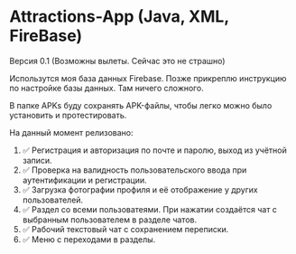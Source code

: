 # Attractions-App (Java, XML, FireBase)
Версия 0.1 (Возможны вылеты. Сейчас это не страшно)

Использутся моя база данных Firebase. Позже прикреплю инструкцию по настройке базы данных. Там ничего сложного. 

В папке APKs буду сохранять APK-файлы, чтобы легко можно было установить и протестировать.

На данный момент релизовано:
1. ✅ Регистрация и авторизация по почте и паролю, выход из учётной записи.
2. ✅ Проверка на валидность пользовательского ввода при аутентификации и регистрации.
3. ✅ Загрузка фотографии профиля и её отображение у других пользователей.
4. ✅ Раздел со всеми пользоватеями. При нажатии создаётся чат с выбранным пользователем в разделе чатов.
5. ✅ Рабочий текстовый чат с сохранением переписки.
6. ✅ Меню с переходами в разделы.
